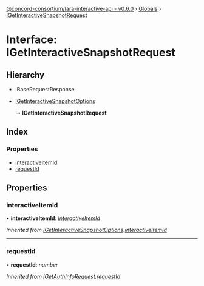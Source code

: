 [@concord-consortium/lara-interactive-api - v0.6.0](../README.md) › [Globals](../globals.md) › [IGetInteractiveSnapshotRequest](igetinteractivesnapshotrequest.md)

# Interface: IGetInteractiveSnapshotRequest

## Hierarchy

* IBaseRequestResponse

* [IGetInteractiveSnapshotOptions](igetinteractivesnapshotoptions.md)

  ↳ **IGetInteractiveSnapshotRequest**

## Index

### Properties

* [interactiveItemId](igetinteractivesnapshotrequest.md#interactiveitemid)
* [requestId](igetinteractivesnapshotrequest.md#requestid)

## Properties

###  interactiveItemId

• **interactiveItemId**: *[InteractiveItemId](../globals.md#interactiveitemid)*

*Inherited from [IGetInteractiveSnapshotOptions](igetinteractivesnapshotoptions.md).[interactiveItemId](igetinteractivesnapshotoptions.md#interactiveitemid)*

___

###  requestId

• **requestId**: *number*

*Inherited from [IGetAuthInfoRequest](igetauthinforequest.md).[requestId](igetauthinforequest.md#requestid)*
